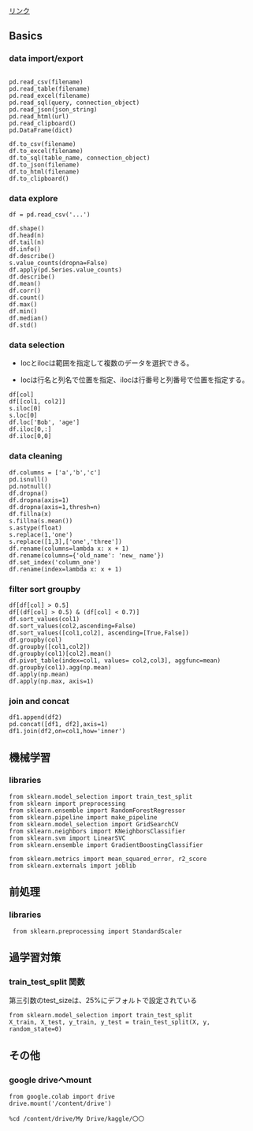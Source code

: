 

[リンク](https://drive.google.com/file/d/1GAG-efus6RF-ndmJkE6k85kIlzSME7rr/view)

## Basics

### data import/export

```

pd.read_csv(filename)
pd.read_table(filename)
pd.read_excel(filename)
pd.read_sql(query, connection_object)
pd.read_json(json_string)
pd.read_html(url)
pd.read_clipboard()
pd.DataFrame(dict)

df.to_csv(filename)
df.to_excel(filename)
df.to_sql(table_name, connection_object)
df.to_json(filename)
df.to_html(filename)
df.to_clipboard()
```

### data explore

```
df = pd.read_csv('...')

df.shape()
df.head(n)
df.tail(n)
df.info()
df.describe()
s.value_counts(dropna=False)
df.apply(pd.Series.value_counts)
df.describe()
df.mean()
df.corr()
df.count()
df.max()
df.min()
df.median()
df.std()
```

### data selection

- locとilocは範囲を指定して複数のデータを選択できる。

- locは行名と列名で位置を指定、ilocは行番号と列番号で位置を指定する。

```
df[col]
df[[col1, col2]]
s.iloc[0]
s.loc[0]
df.loc['Bob', 'age']
df.iloc[0,:]
df.iloc[0,0]
```

### data cleaning

```
df.columns = ['a','b','c']
pd.isnull()
pd.notnull()
df.dropna()
df.dropna(axis=1)
df.dropna(axis=1,thresh=n)
df.fillna(x)
s.fillna(s.mean())
s.astype(float)
s.replace(1,'one')
s.replace([1,3],['one','three'])
df.rename(columns=lambda x: x + 1)
df.rename(columns={'old_name': 'new_ name'})
df.set_index('column_one')
df.rename(index=lambda x: x + 1)
```

### filter sort groupby

```
df[df[col] > 0.5]
df[(df[col] > 0.5) & (df[col] < 0.7)]
df.sort_values(col1)
df.sort_values(col2,ascending=False)
df.sort_values([col1,col2], ascending=[True,False])
df.groupby(col)
df.groupby([col1,col2])
df.groupby(col1)[col2].mean()
df.pivot_table(index=col1, values= col2,col3], aggfunc=mean)
df.groupby(col1).agg(np.mean)
df.apply(np.mean)
df.apply(np.max, axis=1)
```

### join and concat

```
df1.append(df2)
pd.concat([df1, df2],axis=1)
df1.join(df2,on=col1,how='inner')
```

## 機械学習

### libraries

```
from sklearn.model_selection import train_test_split
from sklearn import preprocessing
from sklearn.ensemble import RandomForestRegressor
from sklearn.pipeline import make_pipeline
from sklearn.model_selection import GridSearchCV
from sklearn.neighbors import KNeighborsClassifier
from sklearn.svm import LinearSVC
from sklearn.ensemble import GradientBoostingClassifier

from sklearn.metrics import mean_squared_error, r2_score
from sklearn.externals import joblib
```

## 前処理

### libraries

```
 from sklearn.preprocessing import StandardScaler
```


## 過学習対策


### train_test_split 関数

第三引数のtest_sizeは、25%にデフォルトで設定されている

```
from sklearn.model_selection import train_test_split
X_train, X_test, y_train, y_test = train_test_split(X, y, random_state=0) 

```


## その他


### google driveへmount
```
from google.colab import drive
drive.mount('/content/drive')

%cd /content/drive/My Drive/kaggle/〇〇

```
